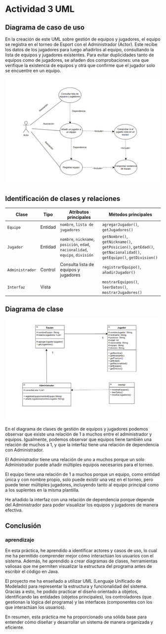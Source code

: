 # Actividad 3 UML

## Diagrama de caso de uso

En la creación de este UML sobre gestión de equipos y jugadores, el equipo se registra en el torneo de Esport con el Administrador (Actor). Este recibe los datos de los jugadores para luego añadirlos al equipo, consultando la lista de equipos y jugadores existentes. Para evitar duplicidades tanto de equipos como de jugadores, se añaden dos comprobaciones: una que verifique la existencia de equipos y otra que confirme que el jugador solo se encuentre en un equipo.

![gestionDeEquipos_useCase.png](diagrams/gestionDeEquipos_useCase.png)

## Identificación de clases y relaciones

| **Clase**         | **Tipo**   | **Atributos principales**                | **Métodos principales**                                      |
|--------------------|------------|------------------------------------------|-------------------------------------------------------------|
| `Equipo`          | Entidad    | `nombre`, `lista de jugadores`           | `agregarJugador()`, `getJugadores()`                        |
| `Jugador`         | Entidad    | `nombre`, `nickname`, `posición`, `edad`, `nacionalidad`, `equipo`, `división` | `getNombre()`, `getNickname()`, `getPosicion()`, `getEdad()`, `getNacionalidad()`, `getEquipo()`, `getDivision()` |
| `Administrador`   | Control    | Consulta lista de equipos y jugadores    | `registrarEquipo()`, `añadirJugador()`                      |
| `Interfaz`        | Vista      |                                          | `mostrarEquipos()`, `leerDatos()`, `mostrarJugadores()`     |

## Diagrama de clase

![clases.png](diagrams/clases.png)

En el diagrama de clases de gestión de equipos y jugadores podemos observar que existe una relación de 1 a muchos entre el administrador y equipos. Igualmente, podemos observar que equipos tiene también una relación de muchos a 1, y que la interfaz tiene una relación de dependencia con Administrador.

El Administrador tiene una relación de uno a muchos porque un solo Administrador puede añadir múltiples equipos necesarios para el torneo.

El equipo tiene una relación de 1 a muchos porque un equipo, como entidad única y con nombre propio, solo puede existir una vez en el torneo, pero puede tener múltiples jugadores, incluyendo tanto al equipo principal como a los suplentes en la misma plantilla.

He añadido la interfaz con una relación de dependencia porque depende del Administrador para poder visualizar los equipos y jugadores de manera efectiva.

## Conclusión

### aprendizaje

En esta práctica, he aprendido a identificar actores y casos de uso, lo cual me ha permitido comprender mejor cómo interactúan los usuarios con el sistema. Además, he aprendido a crear diagramas de clases, herramientas valiosas que me permiten visualizar la estructura del programa antes de escribir el código en Java.

El proyecto me ha enseñado a utilizar UML (Lenguaje Unificado de Modelado) para representar la estructura y funcionalidad del sistema. Gracias a esto, he podido practicar el diseño orientado a objetos, identificando las entidades (objetos principales), los controladores (que gestionan la lógica del programa) y las interfaces (componentes con los que interactúan los usuarios).

En resumen, esta práctica me ha proporcionado una sólida base para entender cómo diseñar y desarrollar un sistema de manera organizada y eficiente.
